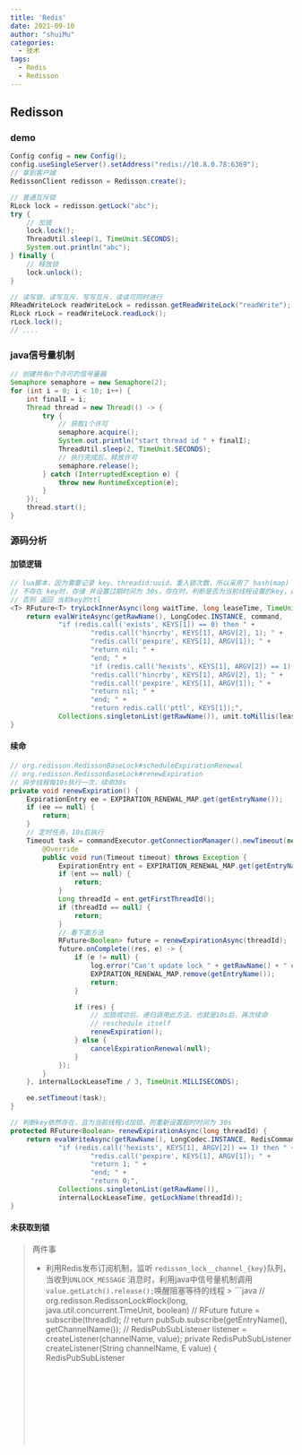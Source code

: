 ```yaml
---
title: 'Redis'
date: 2021-09-10
author: "shuiMu"
categories: 
  - 技术
tags:
  - Redis
  - Redisson
---
```

## Redisson

### demo

```java
Config config = new Config();
config.useSingleServer().setAddress("redis://10.8.0.78:6369");
// 拿到客户端
RedissonClient redisson = Redisson.create();

// 普通互斥锁
RLock lock = redisson.getLock("abc");
try {
    // 加锁
    lock.lock();
    ThreadUtil.sleep(1, TimeUnit.SECONDS);
    System.out.println("abc");
} finally {
    // 释放锁
    lock.unlock();
}

// 读写锁，读写互斥，写写互斥，读读可同时进行
RReadWriteLock readWriteLock = redisson.getReadWriteLock("readWrite");
RLock rLock = readWriteLock.readLock();
rLock.lock();
// ....
```

### java信号量机制

```java
// 创建共有n个许可的信号量器
Semaphore semaphore = new Semaphore(2);
for (int i = 0; i < 10; i++) {
    int finalI = i;
    Thread thread = new Thread(() -> {
        try {
            // 获取1个许可
            semaphore.acquire();
            System.out.println("start thread id " + finalI);
            ThreadUtil.sleep(2, TimeUnit.SECONDS);
            // 执行完成后，释放许可
            semaphore.release();
        } catch (InterruptedException e) {
            throw new RuntimeException(e);
        }
    });
    thread.start();
}
```



### 源码分析

#### 加锁逻辑

```java
// lua脚本，因为需要记录 key、threadid:uuid、重入锁次数，所以采用了 hash(map) 结构
// 不存在 key时，存储 并设置过期时间为 30s，存在时，判断是否为当前线程设置的key，是的话判定为自增，自增标识 +1，并重新设置过期时间为30s
// 否则 返回 当前key的ttl
<T> RFuture<T> tryLockInnerAsync(long waitTime, long leaseTime, TimeUnit unit, long threadId, RedisStrictCommand<T> command) {
    return evalWriteAsync(getRawName(), LongCodec.INSTANCE, command,
            "if (redis.call('exists', KEYS[1]) == 0) then " +
                    "redis.call('hincrby', KEYS[1], ARGV[2], 1); " +
                    "redis.call('pexpire', KEYS[1], ARGV[1]); " +
                    "return nil; " +
                    "end; " +
                    "if (redis.call('hexists', KEYS[1], ARGV[2]) == 1) then " +
                    "redis.call('hincrby', KEYS[1], ARGV[2], 1); " +
                    "redis.call('pexpire', KEYS[1], ARGV[1]); " +
                    "return nil; " +
                    "end; " +
                    "return redis.call('pttl', KEYS[1]);",
            Collections.singletonList(getRawName()), unit.toMillis(leaseTime), getLockName(threadId));
}
```

#### 续命

```java
// org.redisson.RedissonBaseLock#scheduleExpirationRenewal
// org.redisson.RedissonBaseLock#renewExpiration
// 异步线程每10s执行一次，续命30s
private void renewExpiration() {
    ExpirationEntry ee = EXPIRATION_RENEWAL_MAP.get(getEntryName());
    if (ee == null) {
        return;
    }
    // 定时任务，10s后执行
    Timeout task = commandExecutor.getConnectionManager().newTimeout(new TimerTask() {
        @Override
        public void run(Timeout timeout) throws Exception {
            ExpirationEntry ent = EXPIRATION_RENEWAL_MAP.get(getEntryName());
            if (ent == null) {
                return;
            }
            Long threadId = ent.getFirstThreadId();
            if (threadId == null) {
                return;
            }
            // 看下面方法
            RFuture<Boolean> future = renewExpirationAsync(threadId);
            future.onComplete((res, e) -> {
                if (e != null) {
                    log.error("Can't update lock " + getRawName() + " expiration", e);
                    EXPIRATION_RENEWAL_MAP.remove(getEntryName());
                    return;
                }

                if (res) {
                    // 加锁成功后，递归调用此方法，也就是10s后，再次续命
                    // reschedule itself
                    renewExpiration();
                } else {
                    cancelExpirationRenewal(null);
                }
            });
        }
    }, internalLockLeaseTime / 3, TimeUnit.MILLISECONDS);

    ee.setTimeout(task);
}

// 判断key依然存在，且为当前线程id加锁，则重新设置超时时间为 30s
protected RFuture<Boolean> renewExpirationAsync(long threadId) {
    return evalWriteAsync(getRawName(), LongCodec.INSTANCE, RedisCommands.EVAL_BOOLEAN,
            "if (redis.call('hexists', KEYS[1], ARGV[2]) == 1) then " +
                    "redis.call('pexpire', KEYS[1], ARGV[1]); " +
                    "return 1; " +
                    "end; " +
                    "return 0;",
            Collections.singletonList(getRawName()),
            internalLockLeaseTime, getLockName(threadId));
}
```

#### 未获取到锁

> 两件事
>
> - 利用Redis发布订阅机制，监听 `redisson_lock__channel_{key}`队列，当收到`UNLOCK_MESSAGE` 消息时，利用java中信号量机制调用`value.getLatch().release();`唤醒阻塞等待的线程
    >   ```java
>   // org.redisson.RedissonLock#lock(long, java.util.concurrent.TimeUnit, boolean)
>   // RFuture<RedissonLockEntry> future = subscribe(threadId);
>   // return pubSub.subscribe(getEntryName(), getChannelName());
>   // RedisPubSubListener<Object> listener = createListener(channelName, value);
>   private RedisPubSubListener<Object> createListener(String channelName, E value) {
>       RedisPubSubListener<Object> listener = new BaseRedisPubSubListener() {
>   
>           @Override
>           public void onMessage(CharSequence channel, Object message) {
>               if (!channelName.equals(channel.toString())) {
>                   return;
>               }
>   
>               PublishSubscribe.this.onMessage(value, (Long) message);
>           }
>   
>           @Override
>           public boolean onStatus(PubSubType type, CharSequence channel) {
>               if (!channelName.equals(channel.toString())) {
>                   return false;
>               }
>   
>               if (type == PubSubType.SUBSCRIBE) {
>                   value.getPromise().trySuccess(value);
>                   return true;
>               }
>               return false;
>           }
>   
>       };
>       return listener;
>   }
>   
>   // redis 发布订阅机制中的消费者
>   protected void onMessage(RedissonLockEntry value, Long message) {
>       if (message.equals(UNLOCK_MESSAGE)) {
>           Runnable runnableToExecute = value.getListeners().poll();
>           if (runnableToExecute != null) {
>               runnableToExecute.run();
>           }
>   				// 唤醒等待的线程
>           value.getLatch().release();
>       } else if (message.equals(READ_UNLOCK_MESSAGE)) {
>           while (true) {
>               Runnable runnableToExecute = value.getListeners().poll();
>               if (runnableToExecute == null) {
>                   break;
>               }
>               runnableToExecute.run();
>           }
>   
>           value.getLatch().release(value.getLatch().getQueueLength());
>       }
>   }
>   ```
>
> - 死循环，利用 java 中信号量机制，等待 key 的`ttl`到期后，重新尝试获取锁，直到获取成功
    >   ```java
>   try {
>       while (true) {
>           // 尝试获取一次锁，ttl 为 null，表示获取成功
>           ttl = tryAcquire(-1, leaseTime, unit, threadId);
>           // lock acquired
>           if (ttl == null) {
>               break;
>           }
>   
>           // waiting for message
>           if (ttl >= 0) {
>               try {
>                   // 信号量机制，阻塞等待 ttl 时长
>                   future.getNow().getLatch().tryAcquire(ttl, TimeUnit.MILLISECONDS);
>               } catch (InterruptedException e) {
>                   if (interruptibly) {
>                       throw e;
>                   }
>                   future.getNow().getLatch().tryAcquire(ttl, TimeUnit.MILLISECONDS);
>               }
>           } else {
>               if (interruptibly) {
>                   future.getNow().getLatch().acquire();
>               } else {
>                   future.getNow().getLatch().acquireUninterruptibly();
>               }
>           }
>       }
>   } finally {
>       // 取消订阅
>       unsubscribe(future, threadId);
>   }
>   ```

#### 锁释放

```java
// org.redisson.RedissonBaseLock#unlockAsync(long)
// 判断 key、uuuid：线程id，锁重入次数：
// == 0，表示锁已经释放，直接返回
// -1，如果还>0,则表示当前为重入的逻辑，继续重置过期时间
// 否则说明可以真正的释放锁了，删除此key，并发送释放锁的消息到 队列中
protected RFuture<Boolean> unlockInnerAsync(long threadId) {
    return evalWriteAsync(getRawName(), LongCodec.INSTANCE, RedisCommands.EVAL_BOOLEAN,
            "if (redis.call('hexists', KEYS[1], ARGV[3]) == 0) then " +
                    "return nil;" +
                    "end; " +
                    "local counter = redis.call('hincrby', KEYS[1], ARGV[3], -1); " +
                    "if (counter > 0) then " +
                    "redis.call('pexpire', KEYS[1], ARGV[2]); " +
                    "return 0; " +
                    "else " +
                    "redis.call('del', KEYS[1]); " +
                    "redis.call('publish', KEYS[2], ARGV[1]); " +
                    "return 1; " +
                    "end; " +
                    "return nil;",
            Arrays.asList(getRawName(), getChannelName()), LockPubSub.UNLOCK_MESSAGE, internalLockLeaseTime, getLockName(threadId));
}
```

#### 问题：

- redisson是公平锁么？

    - 默认非公平

- redisson 中的key为自定义，加锁时的数据结构是什么？value 是什么？

    - 数据结构为：hash（也就是java中的map），因为还需要存储 锁重入次数，所以使用的此结构
    - value：uuid + threadId，因为不同jvm虚拟机中，可能会出现threadId相同的情况

- 默认的锁超时时间，续命时间是多少？

    - 默认超时时间：30s，每10秒再次设置过期时间为30s；通过异步线程来实现

- 未获取到锁的线程是怎样等待的？

    - 拿到加锁key的ttl，while死循环尝试获取锁，但每次获取后，会利用 信号量机制 阻塞等待 ttl 的时长，减少无用的获取锁逻辑
    - 订阅一个消息通知队列，当锁释放时，会向此队列中发送消息；收到消息后，利用信号量机制，唤醒上面阻塞等待的线程
